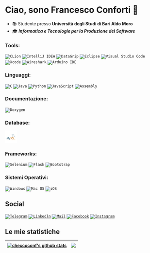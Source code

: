 # Ciao, sono Francesco Conforti 👋

- 📚 Studente presso **Università degli Studi di Bari Aldo Moro**
- 🎓 ***Informatica e Tecnologie per la Produzione del Software***

### Tools: 

<code><img alt="CLion" width="40px" src="https://upload.wikimedia.org/wikipedia/commons/6/62/Clion.svg"/></code>
<code><img alt="IntelliJ IDEA" width="40px" src="https://upload.wikimedia.org/wikipedia/commons/thumb/9/9c/IntelliJ_IDEA_Icon.svg/1024px-IntelliJ_IDEA_Icon.svg.png"/></code>
<code><img alt="DataGrip" width="40px" src="https://upload.wikimedia.org/wikipedia/commons/thumb/c/c9/DataGrip.svg/2048px-DataGrip.svg.png"/></code>
<code><img alt="Eclipse" width="40px" src="https://cdn.freebiesupply.com/logos/large/2x/eclipse-11-logo-png-transparent.png"/></code>
<code><img alt="Visual Studio Code" width="40px" src="https://upload.wikimedia.org/wikipedia/commons/thumb/9/9a/Visual_Studio_Code_1.35_icon.svg/2048px-Visual_Studio_Code_1.35_icon.svg.png"/></code>
<code><img alt="Xcode" width="40px" src="https://is2-ssl.mzstatic.com/image/thumb/Purple112/v4/a6/72/a7/a672a7fc-187d-282b-a25e-eb2bded2596c/Xcode-85-220-0-4-2x-sRGB.png/1200x630bb.png"/></code>
<code><img alt="Wireshark" width="40px" src="https://upload.wikimedia.org/wikipedia/commons/c/c6/Wireshark_icon_new.png"/></code>
<code><img alt="Arduino IDE" width="40px" src="https://upload.wikimedia.org/wikipedia/commons/thumb/e/e0/ArduinoLogo_%C2%AE.svg/1920px-ArduinoLogo_%C2%AE.svg.png"/></code>

### Linguaggi:

<code><img alt="C" width="40px" src="https://upload.wikimedia.org/wikipedia/commons/1/19/C_Logo.png" /></code>
<code><img alt="Java" width="40px" src="https://upload.wikimedia.org/wikipedia/it/thumb/2/2e/Java_Logo.svg/800px-Java_Logo.svg.png" /></code>
<code><img alt="Python" width="40px" src="https://upload.wikimedia.org/wikipedia/commons/thumb/c/c3/Python-logo-notext.svg/640px-Python-logo-notext.svg.png" /></code>
<code><img alt="JavaScript" width="40px" src="https://upload.wikimedia.org/wikipedia/commons/7/73/Javascript-736400_960_720.png" /></code>
<code><img alt="Assembly" width="40px" src="https://i.pinimg.com/originals/25/a8/5d/25a85d9e5057430d82273a3c75e73014.png" /></code>

### Documentazione:

<code><img alt="Doxygen" width="80px" src="https://upload.wikimedia.org/wikipedia/commons/c/ce/Doxygen.png"/></code>

### Database:

<code><img alt="MySQL" width="40px" src="https://raw.githubusercontent.com/github/explore/80688e429a7d4ef2fca1e82350fe8e3517d3494d/topics/mysql/mysql.png" /></code>

### Frameworks:

<code><img alt="Selenium" width="40px" src="https://camo.githubusercontent.com/74ed64243ba05754329bc527cd4240ebd1c087a1/68747470733a2f2f73656c656e69756d2e6465762f696d616765732f73656c656e69756d5f6c6f676f5f7371756172655f677265656e2e706e67" /></code>
<code><img alt="Flask" width="40px" src="https://www.pngkey.com/png/detail/98-985032_flask-logo-flask-python-icon.png" /></code>
<code><img alt="Bootstrap" width="40px" src="https://upload.wikimedia.org/wikipedia/commons/thumb/b/b2/Bootstrap_logo.svg/512px-Bootstrap_logo.svg.png" /></code>

### Sistemi Operativi:

<code><img alt="Windows" width="40px" src="https://upload.wikimedia.org/wikipedia/commons/thumb/8/87/Windows_logo_-_2021.svg/2048px-Windows_logo_-_2021.svg.png" /></code>
<code><img alt="Mac OS" width="40px" src="https://upload.wikimedia.org/wikipedia/it/thumb/1/1b/Classic_Mac_OS_logo.svg/1200px-Classic_Mac_OS_logo.svg.png" /></code>
<code><img alt="iOS" width="40px" src="https://upload.wikimedia.org/wikipedia/commons/thumb/c/ca/IOS_logo.svg/1024px-IOS_logo.svg.png" /></code>

## Social

<code><a href="https://t.me/checcoconf"><img alt="Telegram" width="40px" src="https://upload.wikimedia.org/wikipedia/commons/thumb/8/82/Telegram_logo.svg/2048px-Telegram_logo.svg.png" /></a></code>
<code><a href="https://www.linkedin.com/in/confortifrancesco/"><img alt="Linkedln" width="40px" src="https://upload.wikimedia.org/wikipedia/commons/thumb/c/ca/LinkedIn_logo_initials.png/640px-LinkedIn_logo_initials.png" /></a></code>
<code><a href="mailto://francesco.conforti03@icloud.com"><img alt="Mail" width="40px" src="https://upload.wikimedia.org/wikipedia/commons/thumb/4/4e/Mail_%28iOS%29.svg/1200px-Mail_%28iOS%29.svg.png" /></a></code>
<code><a href="https://www.facebook.com/francesco.conforti03"><img alt="Facebook" width="40px" src="https://upload.wikimedia.org/wikipedia/commons/thumb/5/51/Facebook_f_logo_%282019%29.svg/768px-Facebook_f_logo_%282019%29.svg.png" /></a></code>
<code><a href="https://www.instagram.com/francesco.conforti"><img alt="Instagram" width="40px" src="https://upload.wikimedia.org/wikipedia/commons/thumb/e/e7/Instagram_logo_2016.svg/800px-Instagram_logo_2016.svg.png" /></a></code>

## Le mie statistiche
| <a href="https://github.com/anuraghazra/github-readme-stats"><img align="center" src="https://github-readme-stats.vercel.app/api?username=checcoconf&show_icons=true&include_all_commits=true&theme=transparent&hide_border=true" alt="checcoconf's github stats" /></a> | <a href="https://github.com/anuraghazra/github-readme-stats"><img align="center" src="https://github-readme-stats.vercel.app/api/top-langs/?username=checcoconf&layout=compact&theme=transparent&hide_border=true" /></a> |
| ------------- | ------------- |
